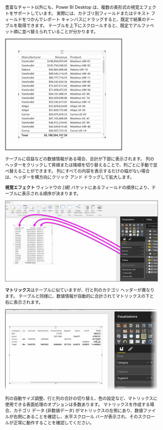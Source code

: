 豊富なチャート以外にも、Power BI Desktop は、複数の表形式の視覚エフェクトをサポートしています。 実際には、カテゴリ別フィールドまたはテキスト フィールドをつかんでレポート キャンバスにドラッグすると、既定で結果のテーブルを取得できます。 テーブルを上下にスクロールすると、既定でアルファベット順に並べ替えられていることが分かります。

![](media/3-6-create-tables-matrixes/3-6_1.png)

テーブルに収益などの数値情報がある場合、合計が下部に表示されます。 列のヘッダーをクリックして昇順または降順を切り替えることで、列ごとに手動で並べ替えることができます。 列にすべての内容を表示するだけの幅がない場合は、ヘッダーを横方向にクリック アンド ドラッグして拡大します。

**視覚エフェクト** ウィンドウの *[値]* バケットにあるフィールドの順序により、テーブルに表示される順序が決まります。

![](media/3-6-create-tables-matrixes/3-6_2.png)

**マトリックス**はテーブルに似ていますが、行と列のカテゴリ ヘッダーが異なります。 テーブルと同様に、数値情報が自動的に合計されてマトリックスの下と右に表示されます。

![](media/3-6-create-tables-matrixes/3-6_3.png)

列の自動サイズ調整、行と列の合計の切り替え、色の設定など、マトリックスに使用できる表面処理のオプションは多数あります。 マトリックスを作成する場合、カテゴリ データ (非数値データ) がマトリックスの左側にあり、数値ファイルが右側にあることを確認し、水平スクロール バーが表示され、そのスクロールが正常に動作することを確認してください。

